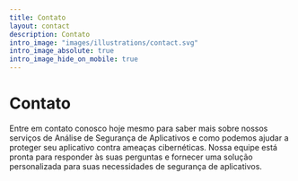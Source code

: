 ```yaml
---
title: Contato
layout: contact
description: Contato
intro_image: "images/illustrations/contact.svg"
intro_image_absolute: true
intro_image_hide_on_mobile: true
---
```



# Contato

Entre em contato conosco hoje mesmo para saber mais sobre nossos serviços de Análise de Segurança de Aplicativos e como podemos ajudar a proteger seu aplicativo contra ameaças cibernéticas. Nossa equipe está pronta para responder às suas perguntas e fornecer uma solução personalizada para suas necessidades de segurança de aplicativos.
